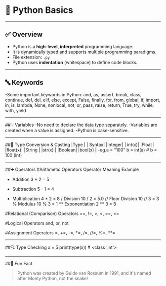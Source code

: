 # 🧠 Python Basics

---

## ✅ Overview

- Python is a **high-level, interpreted** programming language.
- It is dynamically typed and supports multiple programming paradigms.
- File extension: `.py`
- Python uses **indentation** (whitespace) to define code blocks.

---

## 🔤 Keywords

-Some important keywords in Python:
and, as, assert, break, class, continue, def, del, elif, else, except, False, finally, for, from, global, if, import, in, is,
lambda, None, nonlocal, not, or, pass, raise, return, True, try, while, with, yield

---

##💡 Variables
-No need to declare the data type separately.
-Variables are created when a value is assigned.
-Python is case-sensitive.

---

##🔄 Type Conversion & Casting
|Type   |  |	Syntax|
|Integer|  |	int(x)|
|Float	|  |float(x)|
|String |  |str(x)  |
|Boolean|	 |bool(x) |
-eg.a = "100"
b = int(a)   # b = 100 (int)

---

##➕ Operators
#Arithmetic Operators
Operator	Meaning	Example
+	Addition	3 + 2 = 5
-	Subtraction	5 - 1 = 4
*	Multiplication	4 * 2 = 8
/	Division	10 / 2 = 5.0
//	Floor Division	10 // 3 = 3
%	Modulus	10 % 3 = 1
**	Exponentiation	2 ** 3 = 8

#Relational (Comparison) Operators
==, !=, >, <, >=, <=

#Logical Operators
and, or, not

#Assignment Operators
=, +=, -=, *=, /=, //=, %=, **=

---

##🔍 Type Checking
x = 5
print(type(x))  # <class 'int'>

---

##📌 Fun Fact
>Python was created by Guido van Rossum in 1991, and it's named after Monty Python, not the snake!



